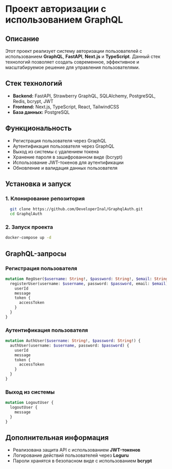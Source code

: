 # Проект авторизации с использованием GraphQL

## Описание
Этот проект реализует систему авторизации пользователей с использованием **GraphQL**, **FastAPI**, **Next.js** и **TypeScript**. Данный стек технологий позволяет создать современное, эффективное и масштабируемое решение для управления пользователями.

## Стек технологий
- **Backend:** FastAPI, Strawberry GraphQL, SQLAlchemy, PostgreSQL, Redis, bcrypt, JWT
- **Frontend:** Next.js, TypeScript, React, TailwindCSS
- **База данных:** PostgreSQL

## Функциональность
- Регистрация пользователя через GraphQL
- Аутентификация пользователя через GraphQL
- Выход из системы с удалением токена
- Хранение пароля в зашифрованном виде (bcrypt)
- Использование JWT-токенов для аутентификации
- Обновление и валидация данных пользователя

## Установка и запуск

### 1. Клонирование репозитория
```bash
  git clone https://github.com/DeveloperInal/GraphqlAuth.git
  cd GraphqlAuth
```
### 2. Запуск проекта
```bash
docker-compose up -d
```

## GraphQL-запросы
### Регистрация пользователя
```graphql
mutation RegUser($username: String!, $password: String!, $email: String!) {
  registerUser(username: $username, password: $password, email: $email) {
    userId
    message
    token {
      accessToken
    }
  }
}
```

### Аутентификация пользователя
```graphql
mutation AuthUser($username: String!, $password: String!) {
  authUser(username: $username, password: $password) {
    userId
    message
    token {
      accessToken
    }
  }
}
```

### Выход из системы
```graphql
mutation LogoutUser {
  logoutUser {
    message
  }
}
```

## Дополнительная информация
- Реализована защита API с использованием **JWT-токенов**
- Логирование действий пользователей через **Loguru**
- Пароли хранятся в безопасном виде с использованием **bcrypt**
